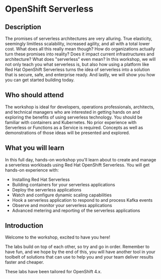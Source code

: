 # OpenShift Serverless

## Description

The promises of serverless architectures are very alluring.  True elasticity, seemingly limitless scalability, increased agility, and all with a total lower cost.  What does all this really mean though?  How do organizations actually turn these promises into reality?  Does it impact current infrastructures and architecture?  What does "serverless" even mean?  In this workshop, we will not only teach you what serverless is, but also how using a platform like Red Hat OpenShift Serverless turns the idea of serverless into a solution that is secure, safe, and enterprise ready.  And lastly, we will show you how you can get started building today.


## Who should attend

The workshop is ideal for developers, operations professionals, architects, and technical managers who are interested in getting hands on and exploring the benefits of using serverless technology. You should be familiar with containers and Kubernetes. No prior experience with Serverless or Functions as a Service is required.  Concepts as well as demonstrations of those ideas will be presented and explored.


## What you will learn

In this full day, hands-on workshop you'll learn about to create and manage a serverless workloads using Red Hat OpenShift Serverless. You will get hands-on experience with:
- Installing Red Hat Serverless
- Building containers for your serverless applications
- Deploy the serverless applications
- Watch and configure dynamic scaling capabilities
- Hook a serverless application to respond to and process Kafka events
- Observe and monitor your serverless applications
- Advanced metering and reporting of the serverless applications


## Introduction
Welcome to the workshop, excited to have you here!

The labs build on top of each other, so try and go in order.  Remember to have fun, and we hope by the end of this, you will have another tool in your toolbelt of solutions that can use to help you and your team deliver results faster and cheaper.

These labs have been tailored for OpenShift 4.x.
